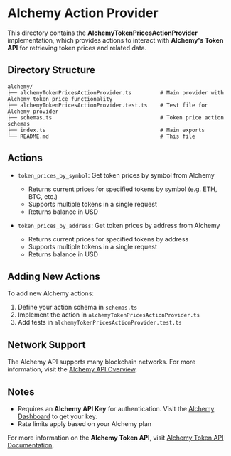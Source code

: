 # Alchemy Action Provider

This directory contains the **AlchemyTokenPricesActionProvider** implementation, which provides actions to interact with **Alchemy's Token API** for retrieving token prices and related data.

## Directory Structure

```
alchemy/
├── alchemyTokenPricesActionProvider.ts         # Main provider with Alchemy token price functionality
├── alchemyTokenPricesActionProvider.test.ts    # Test file for Alchemy provider
├── schemas.ts                                  # Token price action schemas
├── index.ts                                    # Main exports
└── README.md                                   # This file
```

## Actions

- `token_prices_by_symbol`: Get token prices by symbol from Alchemy

  - Returns current prices for specified tokens by symbol (e.g. ETH, BTC, etc.)
  - Supports multiple tokens in a single request
  - Returns balance in USD

- `token_prices_by_address`: Get token prices by address from Alchemy

  - Returns current prices for specified tokens by address
  - Supports multiple tokens in a single request
  - Returns balance in USD

## Adding New Actions

To add new Alchemy actions:

1. Define your action schema in `schemas.ts`
2. Implement the action in `alchemyTokenPricesActionProvider.ts`
3. Add tests in `alchemyTokenPricesActionProvider.test.ts`

## Network Support

The Alchemy API supports many blockchain networks. For more information, visit the [Alchemy API Overview](https://docs.alchemy.com/reference/api-overview).

## Notes

- Requires an **Alchemy API Key** for authentication. Visit the [Alchemy Dashboard](https://dashboard.alchemy.com/) to get your key.
- Rate limits apply based on your Alchemy plan

For more information on the **Alchemy Token API**, visit [Alchemy Token API Documentation](https://docs.alchemy.com/reference/token-api-quickstart).
